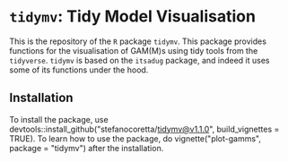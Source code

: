 # `tidymv`: Tidy Model Visualisation

This is the repository of the `R` package `tidymv`. This package provides functions for the visualisation of GAM(M)s using tidy tools from the `tidyverse`. `tidymv` is based on the `itsadug` package, and indeed it uses some of its functions under the hood.

## Installation

To install the package, use devtools::install_github("stefanocoretta/tidymv@v1.1.0", build_vignettes = TRUE). To learn how to use the package, do vignette("plot-gamms", package = "tidymv") after the installation.
